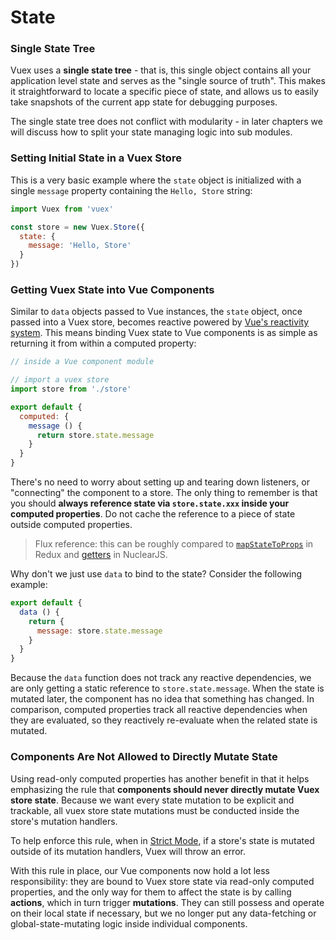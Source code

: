 # State

### Single State Tree

Vuex uses a **single state tree** - that is, this single object contains all your application level state and serves as the "single source of truth". This makes it straightforward to locate a specific piece of state, and allows us to easily take snapshots of the current app state for debugging purposes.

The single state tree does not conflict with modularity - in later chapters we will discuss how to split your state managing logic into sub modules.

### Setting Initial State in a Vuex Store

This is a very basic example where the `state` object is initialized with a single `message` property containing the `Hello, Store` string:

``` js
import Vuex from 'vuex'

const store = new Vuex.Store({
  state: {
    message: 'Hello, Store'
  }
})
```

### Getting Vuex State into Vue Components

Similar to `data` objects passed to Vue instances, the `state` object, once passed into a Vuex store, becomes reactive powered by [Vue's reactivity system](http://vuejs.org/guide/reactivity.html). This means binding Vuex state to Vue components is as simple as returning it from within a computed property:

``` js
// inside a Vue component module

// import a vuex store
import store from './store'

export default {
  computed: {
    message () {
      return store.state.message
    }
  }
}
```

There's no need to worry about setting up and tearing down listeners, or "connecting" the component to a store. The only thing to remember is that you should **always reference state via `store.state.xxx` inside your computed properties**. Do not cache the reference to a piece of state outside computed properties.

> Flux reference: this can be roughly compared to [`mapStateToProps`](https://github.com/rackt/react-redux/blob/master/docs/api.md#connectmapstatetoprops-mapdispatchtoprops-mergeprops-options) in Redux and [getters](https://optimizely.github.io/nuclear-js/docs/04-getters.html) in NuclearJS.

Why don't we just use `data` to bind to the state? Consider the following example:

``` js
export default {
  data () {
    return {
      message: store.state.message
    }
  }
}
```

Because the `data` function does not track any reactive dependencies, we are only getting a static reference to `store.state.message`. When the state is mutated later, the component has no idea that something has changed. In comparison, computed properties track all reactive dependencies when they are evaluated, so they reactively re-evaluate when the related state is mutated.

### Components Are Not Allowed to Directly Mutate State

Using read-only computed properties has another benefit in that it helps emphasizing the rule that **components should never directly mutate Vuex store state**. Because we want every state mutation to be explicit and trackable, all vuex store state mutations must be conducted inside the store's mutation handlers.

To help enforce this rule, when in [Strict Mode](strict.md), if a store's state is mutated outside of its mutation handlers, Vuex will throw an error.

With this rule in place, our Vue components now hold a lot less responsibility: they are bound to Vuex store state via read-only computed properties, and the only way for them to affect the state is by calling **actions**, which in turn trigger **mutations**. They can still possess and operate on their local state if necessary, but we no longer put any data-fetching or global-state-mutating logic inside individual components.
